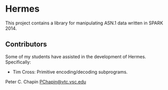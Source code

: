 
Hermes
======

This project contains a library for manipulating ASN.1 data written in SPARK 2014.

Contributors
------------

Some of my students have assisted in the development of Hermes. Specifically:

+ Tim Cross: Primitive encoding/decoding subprograms.

Peter C. Chapin
PChapin@vtc.vsc.edu
